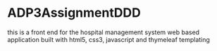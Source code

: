 # ADP3AssignmentDDD

this is a front end for the hospital management system web based application built with html5, css3, javascript and thymeleaf templating 
